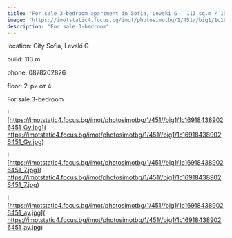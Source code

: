 ```yaml
---
title: "For sale 3-bedroom apartment in Sofia, Levski G - 113 sq.m / 156,800 EUR :: imot.bg advertisement"
image: "https://imotstatic4.focus.bg/imot/photosimotbg/1/451//big1/1c169184389026451_E6.jpg"
description: "For sale 3-bedroom"
---
```


location: City Sofia, Levski G

build: 113 m

phone: 0878202826

floor: 2-ри от 4

For sale 3-bedroom


![https://imotstatic4.focus.bg/imot/photosimotbg/1/451//big1/1c169184389026451_Gy.jpg]( https://imotstatic4.focus.bg/imot/photosimotbg/1/451//big1/1c169184389026451_Gy.jpg)


![https://imotstatic4.focus.bg/imot/photosimotbg/1/451//big1/1c169184389026451_7.jpg]( https://imotstatic4.focus.bg/imot/photosimotbg/1/451//big1/1c169184389026451_7.jpg)


![https://imotstatic4.focus.bg/imot/photosimotbg/1/451//big1/1c169184389026451_ay.jpg]( https://imotstatic4.focus.bg/imot/photosimotbg/1/451//big1/1c169184389026451_ay.jpg)


